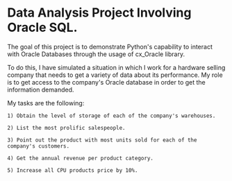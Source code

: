 # Data Analysis Project Involving Oracle SQL.

The goal of this project is to demonstrate Python's capability to interact with Oracle Databases through the usage of cx_Oracle library.

To do this, I have simulated a situation in which I work for a hardware selling company that needs to get a variety of data about its performance. My role is to get access to the company's Oracle database in order to get the information demanded.

My tasks are the following:
    
    1) Obtain the level of storage of each of the company's warehouses.

    2) List the most prolific salespeople.

    3) Point out the product with most units sold for each of the company's customers.

    4) Get the annual revenue per product category.

    5) Increase all CPU products price by 10%.
